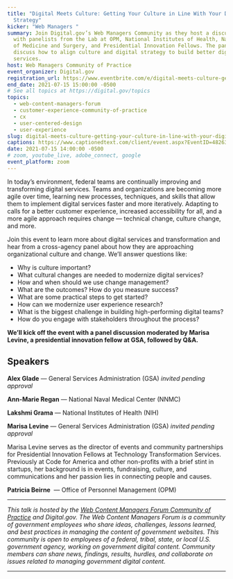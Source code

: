 ```yaml
---
title: "Digital Meets Culture: Getting Your Culture in Line With Your Digital
  Strategy"
kicker: "Web Managers "
summary: Join Digital.gov’s Web Managers Community as they host a discussion
  with panelists from the Lab at OPM, National Institutes of Health, Navy Bureau
  of Medicine and Surgery, and Presidential Innovation Fellows. The panel will
  discuss how to align culture and digital strategy to build better digital
  services.
host: Web Managers Community of Practice
event_organizer: Digital.gov
registration_url: https://www.eventbrite.com/e/digital-meets-culture-getting-your-culture-in-line-with-digital-strategy-tickets-161936391105
end_date: 2021-07-15 15:00:00 -0500
# See all topics at https://digital.gov/topics
topics:
  - web-content-managers-forum
  - customer-experience-community-of-practice
  - cx
  - user-centered-design
  - user-experience
slug: digital-meets-culture-getting-your-culture-in-line-with-your-digital-strategy
captions: https://www.captionedtext.com/client/event.aspx?EventID=4826360&CustomerID=321
date: 2021-07-15 14:00:00 -0500
# zoom, youtube_live, adobe_connect, google
event_platform: zoom
---
```

In today’s environment, federal teams are continually improving and transforming digital services. Teams and organizations are becoming more agile over time, learning new processes, techniques, and skills that allow them to implement digital services faster and more iteratively. Adapting to calls for a better customer experience, increased accessibility for all, and a more agile approach requires change — technical change, culture change, and more. 

Join this event to learn more about digital services and transformation and hear from a cross-agency panel about how they are approaching organizational culture and change. We’ll answer questions like: 

* Why is culture important?
* What cultural changes are needed to modernize digital services?
* How and when should we use change management?
* What are the outcomes? How do you measure success?
* What are some practical steps to get started?
* How can we modernize user experience research?
* What is the biggest challenge in building high-performing digital teams?
* How do you engage with stakeholders throughout the process?

**We’ll kick off the event with a panel discussion moderated by Marisa Levine, a presidential innovation fellow at GSA, followed by Q&A.**

## Speakers

**Alex Glade** — General Services Administration (GSA) *invited pending approval*

**Ann-Marie Regan** —  National Naval Medical Center (NNMC)

**Lakshmi Grama** — National Institutes of Health (NIH)

**Marisa Levine** — General Services Administration (GSA) *invited pending approval*

Marisa Levine serves as the director of events and community partnerships for Presidential Innovation Fellows at Technology Transformation Services. Previously at Code for America and other non-profits with a brief stint in startups, her background is in events, fundraising, culture, and communications and her passion lies in connecting people and causes.

**Patricia Beirne**  — Office of Personnel Management (OPM)

- - -

*This talk is hosted by the [Web Content Managers Forum Community of Practice](https://digital.gov/communities/web-content-managers) and Digital.gov. The Web Content Managers Forum is a community of government employees who share ideas, challenges, lessons learned, and best practices in managing the content of government websites. This community is open to employees of a federal, tribal, state, or local U.S. government agency, working on government digital content. Community members can share news, findings, results, hurdles, and collaborate on issues related to managing government digital content.*

- - -